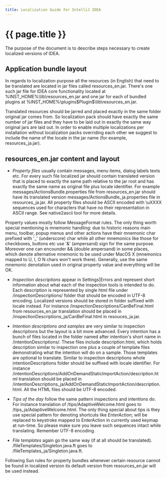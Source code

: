 ```yaml
---
title: Localization Guide for IntelliJ IDEA
---
```


<!--
INITIAL_SOURCE https://confluence.jetbrains.com/display/IDEADEV/Localization+Guide+for+IntelliJ+IDEA
-->

# {{ page.title }}

The purpose of the document is to describe steps necessary to create localized versions of IDEA.

## Application bundle layout

In regards to localization purpose all the resources (in English) that need to be translated are located in jar files called resources_en.jar.
There's one such jar file for IDEA core functionality located at %INST_HOME%\lib\resources_en.jar and one jar for each of bundled plugins at %INST_HOME%\plugins\$Plugin$\lib\resources_en.jar.

Translated resources should be jarred and placed exactly in the same folder original jar comes from.
So localization pack should have exactly the same number of jar files and they have to be laid out in exactly the same way original jars are laid out.
In order to enable multiple localizations per installation without localization packs overriding each other we suggest to include the name of the locale in the jar name (for example, resources_ja.jar).

## resources_en.jar content and layout

*  *Property files*  usually contain messages, menu items, dialog labels texts etc.
For every such file localized jar should contain translated version that is placed to exactly the same path relative to the jar root and has exactly the same name as original file plus locale identifier.
For example messages/ActionsBundle.properties file from resources_en.jar should have its translated version messages/ActionsBundle_ja.properties file in resources_ja.jar.
All property files should be ASCII encoded with \uXXXX sequences used for characters that have no their representation in ASCII range. See native2ascii tool for more details.

Property values mostly follow MessageFormat rules.
The only thing worth special mentioning is mnemonic handling: due to historic reasons main menu, toolbar, popup menus and other actions have their mnemonic char prefixed with
'\_' (underscore) char while all other mnemonics like those for checkboxes, buttons etc use '&' (ampersand) sign for the same purpose. Moreover one can encounder && (double ampersand) in some places,
which denote alternative mnemonic to be used under MacOS X (mnemonics mapped to U, I, O N chars won't work there). Generally, use the same mnemonic denotation used in original property value and everything will be OK.

*  *Inspection descriptions*  appear in Settings|Errors and represent short information about what each of the inspection tools is intended to do.
Each description is represented by single html file under /inspectionDescriptions/ folder that should be encoded in UTF-8 encoding.
Localized versions should be stored in folder suffixed with locale instead. For instance /inspectionDescriptions/CanBeFinal.html from resources_en.jar translation should be placed in /inspectionDescriptions_ja/CanBeFinal.html in resouces_ja.jar.

*  *Intention descriptions and samples*  are very similar to inspection descriptions but the layout is a bit more advanced.
Every intention has a bunch of files located in the folder named after intention's short name in /intentionDescriptions/.
These files include description.html, which holds description similar to inspection one plus a couple of template files demonstrating what the intention will do on a sample.
Those templates are optional to translate. Similar to inspection descriptions whole intentionDescriptions folder should be suffixed with locale identifier. For instance /intentionDescriptions/AddOnDemandStaticImportAction/description.html translation should be placed in /intentionDescriptions_ja/AddOnDemandStaticImportAction/description.html.
All the HTML files should be UTF-8 encoded.

*  *Tips of the day*  follow the same pattern inspections and intentions do.
For instance translation of /tips/AdaptiveWelcome.html goes to /tips_ja/AdaptiveWelcome.html.
The only thing special about tips is they use special pattern for denoting shortcuts like *EnterAction*; will be replaced to keystroke mapped to EnterAction in currently used keymap at run-time.
So please make sure you leave such sequences intact while translating.
Remember UTF-8 encoding.

*  *File templates*  again go the same way (if at all should be translated).
/fileTemplates/Singleton.java.ft goes to /fileTemplates_ja/Singleton.java.ft.

Following Sun rules for property bundles whenever certain resource cannot be found in localized version its default version from resources_en.jar will be used instead.

